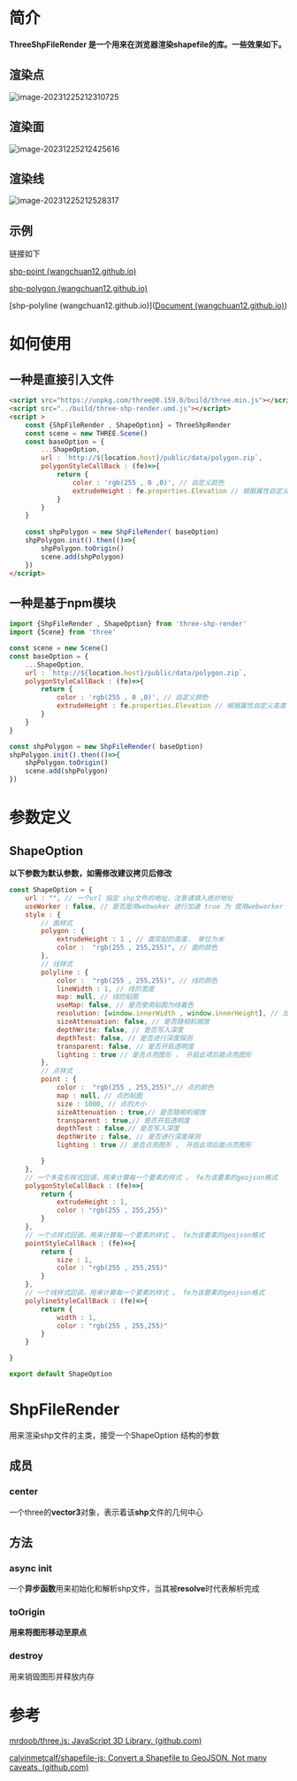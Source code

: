 # 简介

**ThreeShpFileRender 是一个用来在浏览器渲染shapefile的库。一些效果如下。**

## 渲染点

![image-20231225212310725](https://wangchuan12.github.io/public/example/image-point.png)

## 渲染面

![image-20231225212425616](https://wangchuan12.github.io/public/example/image-polygon.png)

## 渲染线

![image-20231225212528317](https://wangchuan12.github.io/public/example/image-polyline.png)

## 示例

链接如下

[shp-point (wangchuan12.github.io)](https://wangchuan12.github.io/public/example/shp-point.html)

[shp-polygon (wangchuan12.github.io)](https://wangchuan12.github.io/public/example/shp-polygon.html)

[shp-polyline (wangchuan12.github.io)]([Document (wangchuan12.github.io)](https://wangchuan12.github.io/public/example/shp-polyline.html))

# 如何使用

## 一种是直接引入文件

```html
<script src="https://unpkg.com/three@0.159.0/build/three.min.js"></script>
<script src="../build/three-shp-render.umd.js"></script>
<script >
    const {ShpFileRender , ShapeOption} = ThreeShpRender
    const scene = new THREE.Scene()
    const baseOption = {
        ...ShapeOption,
        url : `http://${location.host}/public/data/polygon.zip`,
        polygonStyleCallBack : (fe)=>{
            return {
                color : 'rgb(255 , 0 ,0)', // 自定义颜色
                extrudeHeight : fe.properties.Elevation // 根据属性自定义高度
            }
        }
    }
 
    const shpPolygon = new ShpFileRender( baseOption)
    shpPolygon.init().then(()=>{
        shpPolygon.toOrigin()
        scene.add(shpPolygon)
    })
</script>
```

## 一种是基于npm模块

```js
import {ShpFileRender , ShapeOption} from 'three-shp-render'
import {Scene} from 'three'

const scene = new Scene()
const baseOption = {
    ...ShapeOption,
    url : `http://${location.host}/public/data/polygon.zip`,
    polygonStyleCallBack : (fe)=>{
        return {
            color : 'rgb(255 , 0 ,0)', // 自定义颜色
            extrudeHeight : fe.properties.Elevation // 根据属性自定义高度
        }
    }
}

const shpPolygon = new ShpFileRender( baseOption)
shpPolygon.init().then(()=>{
    shpPolygon.toOrigin()
    scene.add(shpPolygon)
})

```

# 参数定义

## ShapeOption

**以下参数为默认参数，如需修改建议拷贝后修改**

```js
const ShapeOption = { 
    url : "", // 一个url 指定 shp文件的地址，注意请填入绝对地址
    useWorker : false, // 是否是用webwoker 进行加速 true 为 使用webworker false 为不使用
    style : {
        // 面样式
        polygon : {
            extrudeHeight : 1 , // 面突起的高度， 单位为米
            color :  "rgb(255 , 255,255)", // 面的颜色
        },
        // 线样式
        polyline : {
            color :  "rgb(255 , 255,255)", // 线的颜色
            lineWidth : 1, // 线的宽度
            map: null, // 线的贴图
            useMap: false, // 是否使用贴图为线着色
            resolution: [window.innerWidth , window.innerHeight], // 当前画布大小
            sizeAttenuation: false, // 是否随相机缩放
            depthWrite: false, // 是否写入深度
            depthTest: false, // 是否进行深度探测
            transparent: false, // 是否开启透明度
            lighting : true // 是否点亮图形 ， 开启此项后能点亮图形
        },
        // 点样式
        point : {
            color :  "rgb(255 , 255,255)",// 点的颜色
            map : null, // 点的贴图
            size : 1000, // 点的大小
            sizeAttenuation : true,// 是否随相机缩放
            transparent : true,// 是否开启透明度
            depthTest : false,// 是否写入深度
            depthWrite : false, // 是否进行深度探测
            lighting : true // 是否点亮图形 ， 开启此项后能点亮图形

        }
    },
    // 一个多变形样式回调，用来计算每一个要素的样式 。 fe为该要素的geojson格式
    polygonStyleCallBack : (fe)=>{
        return {
            extrudeHeight : 1, 
            color : "rgb(255 , 255,255)"
        }
    },
    // 一个点样式回调，用来计算每一个要素的样式 。 fe为该要素的geojson格式
    pointStyleCallBack : (fe)=>{
        return {
            size : 1,
            color : "rgb(255 , 255,255)"
        }
    },
    // 一个线样式回调，用来计算每一个要素的样式 。 fe为该要素的geojson格式
    polylineStyleCallBack : (fe)=>{
        return {
            width : 1,
            color : "rgb(255 , 255,255)"
        }
    }

}

export default ShapeOption
```

# ShpFileRender

用来渲染shp文件的主类，接受一个ShapeOption 结构的参数

## 成员

### center

一个three的**vector3**对象，表示着该**shp**文件的几何中心

## 方法

### async init

一个**异步函数**用来初始化和解析shp文件，当其被**resolve**时代表解析完成

### toOrigin

**用来将图形移动至原点**

### destroy

用来销毁图形并释放内存

# 参考

[mrdoob/three.js: JavaScript 3D Library. (github.com)](https://github.com/mrdoob/three.js/)

[calvinmetcalf/shapefile-js: Convert a Shapefile to GeoJSON. Not many caveats. (github.com)](https://github.com/calvinmetcalf/shapefile-js)

